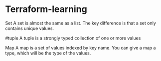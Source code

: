 # Terraform-learning

Set
A set is almost the same as a list. The key difference is that a set only contains unique values.

#tuple
A tuple is a strongly typed collection of one or more values

Map
A map is a set of values indexed by key name. You can give a map a type, which will be the type of the values.